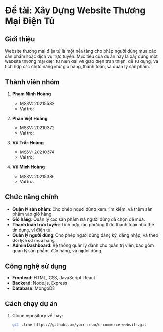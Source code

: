 # Đề tài: Xây Dựng Website Thương Mại Điện Tử

## Giới thiệu
Website thương mại điện tử là một nền tảng cho phép người dùng mua các sản phẩm hoặc dịch vụ trực tuyến. Mục tiêu của dự án này là xây dựng một website thương mại điện tử hiện đại với giao diện thân thiện, dễ sử dụng, và tích hợp các chức năng như giỏ hàng, thanh toán, và quản lý sản phẩm.

## Thành viên nhóm
1. **Phạm Minh Hoàng**
   - MSSV: 20215582
   - Vai trò: 

2. **Phan Việt Hoàng**
   - MSSV: 20210372
   - Vai trò: 

3. **Vũ Trần Hoàng**
   - MSSV: 20210374
   - Vai trò: 

4. **Vũ Minh Hoàng**
   - MSSV: 20215386
   - Vai trò: 

## Chức năng chính
- **Quản lý sản phẩm**: Cho phép người dùng xem, tìm kiếm, và thêm sản phẩm vào giỏ hàng.
- **Giỏ hàng**: Quản lý các sản phẩm mà người dùng đã chọn để mua.
- **Thanh toán trực tuyến**: Tích hợp các phương thức thanh toán như thẻ tín dụng, ví điện tử.
- **Quản lý người dùng**: Cho phép người dùng đăng ký, đăng nhập, và theo dõi lịch sử mua hàng.
- **Admin Dashboard**: Hệ thống quản lý dành cho quản trị viên, bao gồm quản lý sản phẩm, đơn hàng, và người dùng.

## Công nghệ sử dụng
- **Frontend**: HTML, CSS, JavaScript, React 
- **Backend**: Node.js, Express
- **Database**: MongoDB 



## Cách chạy dự án
1. Clone repository về máy:
   ```bash
   git clone https://github.com/your-repo/e-commerce-website.git
